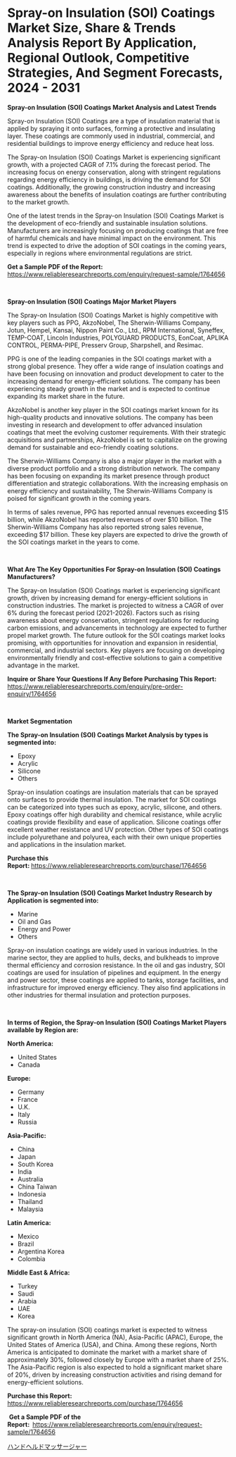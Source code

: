 <p><h1>Spray-on Insulation (SOI) Coatings Market Size, Share & Trends Analysis Report By Application, Regional Outlook, Competitive Strategies, And Segment Forecasts, 2024 - 2031</h1></p><p><strong>Spray-on Insulation (SOI) Coatings Market Analysis and Latest Trends</strong></p>
<p><p>Spray-on Insulation (SOI) Coatings are a type of insulation material that is applied by spraying it onto surfaces, forming a protective and insulating layer. These coatings are commonly used in industrial, commercial, and residential buildings to improve energy efficiency and reduce heat loss.</p><p>The Spray-on Insulation (SOI) Coatings Market is experiencing significant growth, with a projected CAGR of 7.1% during the forecast period. The increasing focus on energy conservation, along with stringent regulations regarding energy efficiency in buildings, is driving the demand for SOI coatings. Additionally, the growing construction industry and increasing awareness about the benefits of insulation coatings are further contributing to the market growth.</p><p>One of the latest trends in the Spray-on Insulation (SOI) Coatings Market is the development of eco-friendly and sustainable insulation solutions. Manufacturers are increasingly focusing on producing coatings that are free of harmful chemicals and have minimal impact on the environment. This trend is expected to drive the adoption of SOI coatings in the coming years, especially in regions where environmental regulations are strict.</p></p>
<p><strong>Get a Sample PDF of the Report:&nbsp;</strong> <a href="https://www.reliableresearchreports.com/enquiry/request-sample/1764656">https://www.reliableresearchreports.com/enquiry/request-sample/1764656</a></p>
<p>&nbsp;</p>
<p><strong>Spray-on Insulation (SOI) Coatings Major Market Players</strong></p>
<p><p>The Spray-on Insulation (SOI) Coatings Market is highly competitive with key players such as PPG, AkzoNobel, The Sherwin-Williams Company, Jotun, Hempel, Kansai, Nippon Paint Co., Ltd., RPM International, Syneffex, TEMP-COAT, Lincoln Industries, POLYGUARD PRODUCTS, EonCoat, APLIKA CONTROL, PERMA-PIPE, Presserv Group, Sharpshell, and Resimac.</p><p>PPG is one of the leading companies in the SOI coatings market with a strong global presence. They offer a wide range of insulation coatings and have been focusing on innovation and product development to cater to the increasing demand for energy-efficient solutions. The company has been experiencing steady growth in the market and is expected to continue expanding its market share in the future.</p><p>AkzoNobel is another key player in the SOI coatings market known for its high-quality products and innovative solutions. The company has been investing in research and development to offer advanced insulation coatings that meet the evolving customer requirements. With their strategic acquisitions and partnerships, AkzoNobel is set to capitalize on the growing demand for sustainable and eco-friendly coating solutions.</p><p>The Sherwin-Williams Company is also a major player in the market with a diverse product portfolio and a strong distribution network. The company has been focusing on expanding its market presence through product differentiation and strategic collaborations. With the increasing emphasis on energy efficiency and sustainability, The Sherwin-Williams Company is poised for significant growth in the coming years.</p><p>In terms of sales revenue, PPG has reported annual revenues exceeding $15 billion, while AkzoNobel has reported revenues of over $10 billion. The Sherwin-Williams Company has also reported strong sales revenue, exceeding $17 billion. These key players are expected to drive the growth of the SOI coatings market in the years to come.</p></p>
<p>&nbsp;</p>
<p><strong>What Are The Key Opportunities For Spray-on Insulation (SOI) Coatings Manufacturers?</strong></p>
<p><p>The Spray-on Insulation (SOI) Coatings market is experiencing significant growth, driven by increasing demand for energy-efficient solutions in construction industries. The market is projected to witness a CAGR of over 6% during the forecast period (2021-2026). Factors such as rising awareness about energy conservation, stringent regulations for reducing carbon emissions, and advancements in technology are expected to further propel market growth. The future outlook for the SOI coatings market looks promising, with opportunities for innovation and expansion in residential, commercial, and industrial sectors. Key players are focusing on developing environmentally friendly and cost-effective solutions to gain a competitive advantage in the market.</p></p>
<p><strong>Inquire or Share Your Questions If Any Before Purchasing This Report:</strong> <a href="https://www.reliableresearchreports.com/enquiry/pre-order-enquiry/1764656">https://www.reliableresearchreports.com/enquiry/pre-order-enquiry/1764656</a></p>
<p>&nbsp;</p>
<p><strong>Market Segmentation</strong></p>
<p><strong>The Spray-on Insulation (SOI) Coatings Market Analysis by types is segmented into:</strong></p>
<p><ul><li>Epoxy</li><li>Acrylic</li><li>Silicone</li><li>Others</li></ul></p>
<p><p>Spray-on insulation coatings are insulation materials that can be sprayed onto surfaces to provide thermal insulation. The market for SOI coatings can be categorized into types such as epoxy, acrylic, silicone, and others. Epoxy coatings offer high durability and chemical resistance, while acrylic coatings provide flexibility and ease of application. Silicone coatings offer excellent weather resistance and UV protection. Other types of SOI coatings include polyurethane and polyurea, each with their own unique properties and applications in the insulation market.</p></p>
<p><strong>Purchase this Report:&nbsp;</strong><a href="https://www.reliableresearchreports.com/purchase/1764656">https://www.reliableresearchreports.com/purchase/1764656</a></p>
<p>&nbsp;</p>
<p><strong>The Spray-on Insulation (SOI) Coatings Market Industry Research by Application is segmented into:</strong></p>
<p><ul><li>Marine</li><li>Oil and Gas</li><li>Energy and Power</li><li>Others</li></ul></p>
<p><p>Spray-on insulation coatings are widely used in various industries. In the marine sector, they are applied to hulls, decks, and bulkheads to improve thermal efficiency and corrosion resistance. In the oil and gas industry, SOI coatings are used for insulation of pipelines and equipment. In the energy and power sector, these coatings are applied to tanks, storage facilities, and infrastructure for improved energy efficiency. They also find applications in other industries for thermal insulation and protection purposes.</p></p>
<p>&nbsp;</p>
<p><strong>In terms of Region, the Spray-on Insulation (SOI) Coatings Market Players available by Region are:</strong></p>
<p>
    <p> <strong> North America: </strong>
        <ul>
            <li>United States</li>
            <li>Canada</li>
        </ul>
        </p> 
    <p> <strong> Europe: </strong>
        <ul>
            <li>Germany</li>
            <li>France</li>
            <li>U.K.</li>
            <li>Italy</li>
            <li>Russia</li>
        </ul>
        </p> 
    <p> <strong> Asia-Pacific: </strong>
        <ul>
            <li>China</li>
            <li>Japan</li>
            <li>South Korea</li>
            <li>India</li>
            <li>Australia</li>
            <li>China Taiwan</li>
            <li>Indonesia</li>
            <li>Thailand</li>
            <li>Malaysia</li>
        </ul>
        </p> 
    <p> <strong> Latin America: </strong>
        <ul>
            <li>Mexico</li>
            <li>Brazil</li>
            <li>Argentina Korea</li>
            <li>Colombia</li>
        </ul>
        </p> 
    <p> <strong> Middle East & Africa: </strong>
        <ul>
            <li>Turkey</li>
            <li>Saudi</li>
            <li>Arabia</li>
            <li>UAE</li>
            <li>Korea</li>
        </ul>
    </p>
    </p>
<p><p>The spray-on insulation (SOI) coatings market is expected to witness significant growth in North America (NA), Asia-Pacific (APAC), Europe, the United States of America (USA), and China. Among these regions, North America is anticipated to dominate the market with a market share of approximately 30%, followed closely by Europe with a market share of 25%. The Asia-Pacific region is also expected to hold a significant market share of 20%, driven by increasing construction activities and rising demand for energy-efficient solutions.</p></p>
<p><strong>Purchase this Report: </strong><a href="https://www.reliableresearchreports.com/purchase/1764656">https://www.reliableresearchreports.com/purchase/1764656</a></p>
<p>&nbsp;<strong>Get a Sample PDF of the Report:&nbsp;&nbsp;</strong><a href="https://www.reliableresearchreports.com/enquiry/request-sample/1764656">https://www.reliableresearchreports.com/enquiry/request-sample/1764656</a></p>
<p><strong></strong></p>
<p><p><a href="https://github.com/zekaoe592392/Market-Research-Report-List-1/blob/main/3828001676.md">ハンドヘルドマッサージャー</a></p></p>